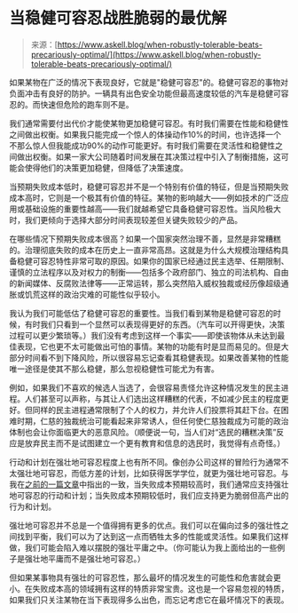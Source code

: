 <!--yml

category: 未分类

date: 2024-05-27 14:44:49

-->

# 当稳健可容忍战胜脆弱的最优解

> 来源：[https://www.askell.blog/when-robustly-tolerable-beats-precariously-optimal/](https://www.askell.blog/when-robustly-tolerable-beats-precariously-optimal/)

如果某物在广泛的情况下表现良好，它就是"稳健可容忍"的。稳健可容忍的事物对负面冲击有良好的防护。一辆具有出色安全功能但最高速度较低的汽车是稳健可容忍的。而快速但危险的跑车则不是。

我们通常需要付出代价才能使某物更加稳健可容忍。有时我们需要在性能和稳健性之间做出权衡。如果我只能完成一个惊人的体操动作10%的时间，也许选择一个不那么惊人但我能成功90%的动作可能更好。有时我们需要在灵活性和稳健性之间做出权衡。如果一家大公司随着时间发展在其决策过程中引入了制衡措施，这可能会使得他们的决策更加稳健，但降低了决策速度。

当预期失败成本低时，稳健可容忍并不是一个特别有价值的特征，但是当预期失败成本高时，它则是一个极其有价值的特征。某物的影响越大——例如技术的广泛应用或基础设施的重要性越高——我们就越希望它具备稳健可容忍性。当风险极大时，我们更倾向于选择大部分时间表现较差但关键失败较少的产品。

在哪些情况下预期失败成本很高？如果一个国家突然治理不善，显然是非常糟糕的。治理彻底失败的成本在历史上一直非常高昂。这就是为什么大规模治理结构具备稳健可容忍特性非常可取的原因。如果你的国家已经通过民主选举、任期限制、谨慎的立法程序以及对权力的制衡——包括多个政府部门、独立的司法机构、自由的新闻媒体、反腐败法律等——正常运转，那么突然陷入威权独裁或经历像超级通胀或饥荒这样的政治灾难的可能性似乎较小。

我认为我们可能低估了稳健可容忍的重要性。当我们看到某物是稳健可容忍的时候，有时我们只看到一个显然可以表现得更好的东西。（汽车可以开得更快，决策过程可以更少繁琐等。）我们没有考虑到这样一个事实——即使该物体从未达到最佳表现，它也更不太可能做出可怕的事情。某物的功能有时是显而易见的。但是大部分时间看不到下降风险，所以很容易忘记查看其稳健表现。如果改善某物的性能唯一途径是使其不那么稳健，那么忽视稳健性可能尤为有害。

例如，如果我们不喜欢的候选人当选了，会很容易责怪允许这种情况发生的民主进程。人们甚至可以声称，与其让人们选出这样糟糕的代表，不如减少民主的程度更好。但同样的民主进程通常限制了个人的权力，并允许人们投票将其赶下台。在困难时期，仁慈的独裁统治可能看起来非常诱人，但任何使仁慈独裁成为可能的政治体制也会让你面临更大的恶意风险。（顺便说一句，当人们对“选民的糟糕决策”反应是放弃民主而不是试图建立一个更有教育和信息的选民时，我觉得有点奇怪。）

行动和计划在强壮地可容忍程度上也有所不同。像创办公司这样的冒险行为通常不太强壮地可容忍，而低方差的计划，比如获得医学学位，就更为强壮地可容忍。与我在[之前的一篇文章](https://askell.io/posts/2020/06/optimal-failure?ref=askell.blog)中指出的一致，当失败成本预期较高时，我们通常应支持强壮地可容忍的行动和计划；当失败成本预期较低时，我们应支持更为脆弱但高产出的行为和计划。

强壮地可容忍并不总是一个值得拥有更多的优点。我们可以在偏向过多的强壮性之间找到平衡，我们可以为了达到这一点而牺牲太多的性能或灵活性。如果我们这样做，我们可能会陷入难以摆脱的强壮平庸之中。（你可能认为我上面给出的一些例子是强壮地平庸而不是强壮地可容忍。）

但如果某事物具有强壮的可容忍性，那么最坏的情况发生的可能性和危害就会更小。在失败成本高的领域拥有这样的特质非常宝贵。这也是一个容易忽视的特质，如果我们只关注某物在当下表现得多么出色，而忘记考虑它在最坏情况下的表现。
